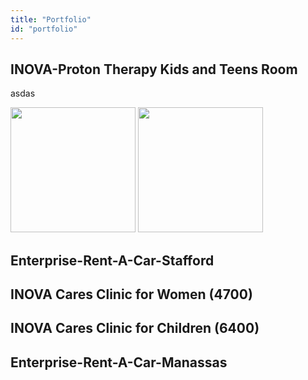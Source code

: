 ```yaml
---
title: "Portfolio"
id: "portfolio"
---
```


## INOVA-Proton Therapy Kids and Teens Room

asdas

<img width="200px" src="/img/6400 reception 4.jpg" />

<img width="200px" src="/img/6400 reception 4.jpg" />


## Enterprise-Rent-A-Car-Stafford


## INOVA Cares Clinic for Women (4700)





## INOVA Cares Clinic for Children (6400)





## Enterprise-Rent-A-Car-Manassas





